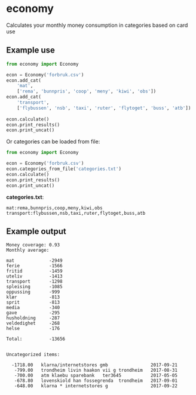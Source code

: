 # economy
Calculates your monthly money consumption in categories based on card use

## Example use

```python
from economy import Economy

econ = Economy('forbruk.csv')
econ.add_cat(
    'mat',
    ['rema', 'bunnpris', 'coop', 'meny', 'kiwi', 'obs'])
econ.add_cat(
    'transport',
    ['flybussen', 'nsb', 'taxi', 'ruter', 'flytoget', 'buss', 'atb'])
    
econ.calculate()
econ.print_results()
econ.print_uncat()
```

Or categories can be loaded from file:

```python
from economy import Economy

econ = Economy('forbruk.csv')
econ.categories_from_file('categories.txt')
econ.calculate()
econ.print_results()
econ.print_uncat()
```

**categories.txt**:

```
mat:rema,bunnpris,coop,meny,kiwi,obs
transport:flybussen,nsb,taxi,ruter,flytoget,buss,atb
```

## Example output

```
Money coverage: 0.93
Monthly average:

mat             -2949
ferie           -1566
fritid          -1459
uteliv          -1413
transport       -1298
spleising       -1085
oppussing       -999
klær            -813
sprit           -813
media           -340
gave            -295
husholdning     -287
veldedighet     -268
helse           -176

Total:          -13656


Uncategorized items:

  -1718.00   klarna/internetstores gmb                2017-09-21
   -799.00   trondheim livin haakon vii g trondheim   2017-08-31
   -700.00   atm klaebu sparebank   ter3645           2017-05-05
   -678.80   lovenskiold han fossegrenda  trondheim   2017-09-01
   -648.00   klarna * internetstores g                2017-09-22
```